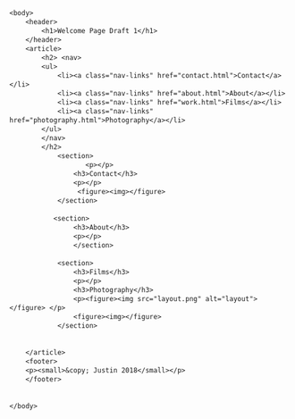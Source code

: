 <!DOCTYPE html>
<html lang="en">
    <head>
    <meta>
        <title>Justin Homepage Draft 1</title>
        <link rel="stylesheet" href="website_draft.css" media="all">
    </head>

    <body>
        <header>
            <h1>Welcome Page Draft 1</h1>
        </header>
        <article>
            <h2> <nav>
            <ul>
                <li><a class="nav-links" href="contact.html">Contact</a></li>
                <li><a class="nav-links" href="about.html">About</a></li>
                <li><a class="nav-links" href="work.html">Films</a></li>
                <li><a class="nav-links" href="photography.html">Photography</a></li>
            </ul>
            </nav>
            </h2>
                <section>
                       <p></p>
                    <h3>Contact</h3> 
                    <p></p>
                     <figure><img></figure>
                </section>
                     
               <section>
                    <h3>About</h3>
                    <p></p>
                    </section>
                    
                <section>
                    <h3>Films</h3>
                    <p></p>
                    <h3>Photography</h3>
                    <p><figure><img src="layout.png" alt="layout"></figure> </p>
                    <figure><img></figure>
                </section>
          
                
        </article>
        <footer>
        <p><small>&copy; Justin 2018</small></p>
        </footer>
        
        
    </body>
    
    
</html>
